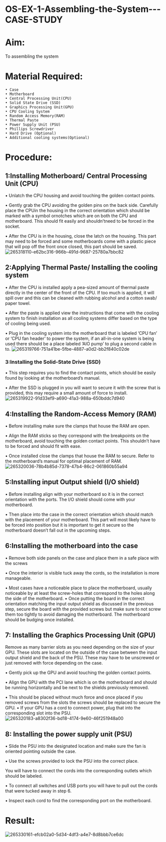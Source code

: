 # OS-EX-1-Assembling-the-System---CASE-STUDY
# Aim:
To assembling the system
# Material Required:
```
• Case
• Motherboard
• Central Processing Unit(CPU)
• Solid State Drive (SSD)
• Graphics Processing Unit(GPU)
• CPU Cooling System
• Random Access Memory(RAM)
• Thermal Paste
• Power Supply Unit (PSU)
• Phillips Screwdriver
• Hard Drive (Optional)
• Additional cooling systems(Optional)
```
# Procedure:
## 1:Installing Motherboard/ Central Processing Unit (CPU)
• Unlatch the CPU housing and avoid touching the golden contact points.

• Gently grab the CPU avoiding the golden pins on the back side. Carefully place the CPUin the housing in the correct orientation which should be marked with a symbol ornotches which are on both the CPU and motherboard. This should fit easily and shouldn’tneed to be forced in the socket.

• After the CPU is in the housing, close the latch on the housing. This part may need to be forced and some motherboards come with a plastic piece that will pop off the front once closed, this part should be saved.
![265318110-e62bc316-966b-491d-9687-25780a7bbc82](https://github.com/BaskaranV15/Assembling_the_system/assets/118703522/bab92851-de00-43d3-aded-a94ae1ade595)

## 2:Applying Thermal Paste/ Installing the cooling system
• After the CPU is installed apply a pea-sized amount of thermal paste directly in the center of the front of the CPU. If too much is applied, it will spill over and this can be cleaned with rubbing alcohol and a cotton swab/ paper towel.
 
• After the paste is applied view the instructions that come with the cooling system to finish installation as all cooling systems differ based on the type of cooling being used.

• Plug in the cooling system into the motherboard that is labeled ‘CPU fan’ or ‘CPU fan header’ to power the system, if an all-in-one system is being used there should be a place labeled ‘AIO pump’ to plug a  second cable in to.
![265319766-751a41be-5fbe-4887-a0d2-bb2f840c02de](https://github.com/BaskaranV15/Assembling_the_system/assets/118703522/ccfcb1ee-84dc-4e97-98a4-a2d363d2007f)


### 3:Installing the Solid-State Drive (SSD)
• This step requires you to find the contact points, which should be easily found by looking at the motherboard’s manual.

• After the SSD is plugged in you will want to secure it with the screw that is provided, this may require a small amount of force to install. 
![265319922-91d33ef9-a690-41a3-988a-650bddc7d940](https://github.com/BaskaranV15/Assembling_the_system/assets/118703522/7df6673a-8029-46a6-bbd7-3f1370ebc5d4)


##  4:Installing the Random-Access Memory (RAM)
• Before installing make sure the clamps that house the RAM are open.

• Align the RAM sticks so they correspond with the breakpoints on the motherboard, avoid touching the golden contact points. This shouldn’t have to be forced and should fit with ease.

• Once installed close the clamps that house the RAM to secure. Refer to the motherboard’s manual for optimal placement of RAM. 
![265320036-78b4b85d-7378-47b4-86c2-061860b55a94](https://github.com/BaskaranV15/Assembling_the_system/assets/118703522/435563ef-dae6-4f78-b126-698d23c91167)



## 5:Installing input Output shield (I/O shield)
• Before installing align with your motherboard so it is in the correct orientation with the ports. The I/O shield should come with your motherboard. 

• Then place into the case in the correct orientation which should match with the placement of your motherboard. This part will most likely have to be forced into position but it is important to get it secure so the motherboard doesn’t fall out in the upcoming steps. 


## 6:Installing the motherboard into the case

• Remove both side panels on the case and place them in a safe place with the screws 

• Once the interior is visible tuck away the cords, so the installation is more manageable.

• Most cases have a noticeable place to place the motherboard, usually noticeable by at least the screw-holes that correspond to the holes along the side of the motherboard.
• Once putting the board in the correct orientation matching the input output shield as discussed in the previous step, secure the board with the provided screws but make sure to not screw them too tightly to avoid damaging the motherboard. The motherboard should be budging once installed. 
## 7: Installing the Graphics Processing Unit (GPU)
Remove as many barrier slots as you need depending on the size of your GPU. These slots are located on the outside of the case between the input output shield and the back of the PSU. These may have to be unscrewed or just removed with force depending on the case. 

• Gently pick up the GPU and avoid touching the golden contact points. 

• Align the GPU with the PCI lane which is on the motherboard and should be running horizontally and be next to the shields previously removed. 

• This should be placed without much force and once placed if you removed screws from the slots the screws should be replaced to secure the GPU.
• If your GPU has a cord to connect power, plug that into the corresponding slot into the PSU.
![265320183-a8302f36-bd18-4174-9e60-46f251948a00](https://github.com/BaskaranV15/Assembling_the_system/assets/118703522/6b6699c8-2cd0-4110-9354-06252efcf94d)



## 8: Installing the power supply unit (PSU)
• Slide the PSU into the designated location and make sure the fan is oriented pointing outside the case. 

• Use the screws provided to lock the PSU into the correct place.

You will have to connect the cords into the corresponding outlets which should be labeled.

• To connect all switches and USB ports you will have to pull out the cords that were tucked away in step 6.

• Inspect each cord to find the corresponding port on the motherboard. 

# Result:
![265330161-efcb02a0-5d34-4df3-a4e7-8d8bbb7ce6dc](https://github.com/BaskaranV15/Assembling_the_system/assets/118703522/23aa850f-7133-4ced-86e2-5aceddb08e67)
